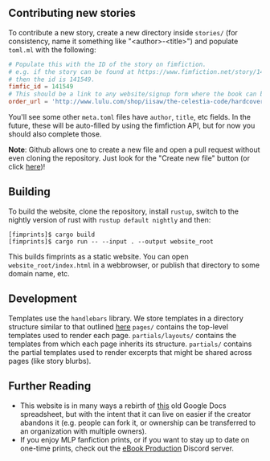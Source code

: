 ## Contributing new stories
To contribute a new story, create a new directory inside `stories/` (for
consistency, name it something like "\<author\>-\<title\>") and populate `toml.ml`
with the following:
```toml
# Populate this with the ID of the story on fimfiction.
# e.g. if the story can be found at https://www.fimfiction.net/story/141549/the-celestia-code
# then the id is 141549.
fimfic_id = 141549
# This should be a link to any website/signup form where the book can be ordered.
order_url = 'http://www.lulu.com/shop/iisaw/the-celestia-code/hardcover/product-23154141.html'
```
You'll see some other `meta.toml` files have `author`, `title`, etc fields.
In the future, these will be auto-filled by using the fimfiction API, but for
now you should also complete those.

**Note**: Github allows one to create a new file and open a pull request without
even cloning the repository. Just look for the "Create new file" button (or
click [here](https://github.com/Wallacoloo/fimprints/new/master/stories))!


## Building
To build the website, clone the repository, install `rustup`, switch to the
nightly version of rust with `rustup default nightly` and then:
```
[fimprints]$ cargo build
[fimprints]$ cargo run -- --input . --output website_root
```
This builds fimprints as a static website. You can open `website_root/index.html`
in a webbrowser, or publish that directory to some domain name, etc.

## Development
Templates use the `handlebars` library.
We store templates in a directory structure similar to that outlined
[here](https://cloudfour.com/thinks/the-hidden-power-of-handlebars-partials/)
`pages/` contains the top-level templates used to render each page.
`partials/layouts/` contains the templates from which each page inherits its
structure.
`partials/` contains the partial templates used to render excerpts that might
be shared across pages (like story blurbs).


## Further Reading
* This website is in many ways a rebirth of [this](https://docs.google.com/spreadsheets/d/19xwrvjCTPP8cqU01VLAmw7nTO8lLvyYrQ4Eatg8S0dY/edit#gid=2062495714) old Google Docs spreadsheet, but with the intent that it can live on easier if the creator abandons it (e.g. people can fork it, or ownership can be transferred to an organization with multiple owners).
* If you enjoy MLP fanfiction prints, or if you want to stay up to date on one-time prints, check out the [eBook Production](https://discord.gg/C3p9UNy) Discord server.
